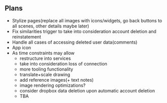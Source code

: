 ## Plans
- Stylize pages(replace all images with icons/widgets, go back buttons to all scenes, other details maybe later)
- Fix similarities trigger to take into consideration account deletion and reinstatement
- Handle all cases of accessing deleted user data(comments)
- App icon
- As time constraints may allow
    - restructure into services
    - take into consideration loss of connection
    - more tooling functionality
    - translate+scale drawing
    - add reference images(+ text notes)
    - image rendering optimizations?
    - consider dropbox data deletion upon automatic account deletion
    - TBA